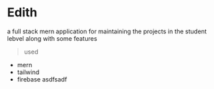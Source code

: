 # Edith

a full stack mern application for maintaining the projects in the student lebvel along with some features

> used

- mern
- tailwind
- firebase
asdfsadf